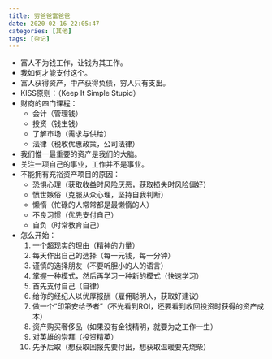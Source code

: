 ```yaml
---
title: 穷爸爸富爸爸
date: 2020-02-16 22:05:47
categories: [其他]
tags: [杂记]
---
```


 

- 富人不为钱工作，让钱为其工作。
- 我如何才能支付这个。
- 富人获得资产，中产获得负债，穷人只有支出。
- KISS原则：（Keep It Simple Stupid）
- 财商的四门课程：
  - 会计（管理钱）
  - 投资（钱生钱）
  - 了解市场（需求与供给）
  - 法律（税收优惠政策，公司法律）
- 我们惟一最重要的资产是我们的大脑。
- 关注一项自己的事业，工作并不是事业。
- 不能拥有充裕资产项目的原因：
  - 恐惧心理（获取收益时风险厌恶，获取损失时风险偏好）
  - 愤世嫉俗（克服从众心理，坚持自我判断）
  - 懒惰（忙碌的人常常都是最懒惰的人）
  - 不良习惯（优先支付自己）
  - 自负（时常教育自己）
- 怎么开始：
  1. 一个超现实的理由（精神的力量）
  2. 每天作出自己的选择（每一元钱，每一分钟）
  3. 谨慎的选择朋友（不要听胆小的人的语言）
  4. 掌握一种模式，然后再学习一种新的模式（快速学习）
  5. 首先支付自己（自律）
  6. 给你的经纪人以优厚报酬（雇佣聪明人，获取好建议）
  7. 做一个“印第安给予者”（不光看到ROI，还要看到收回投资时获得的资产成本）
  8. 资产购买奢侈品（如果没有金钱精明，就要为之工作一生）
  9. 对英雄的崇拜（投资精英）
  10. 先予后取（想获取回报先要付出，想获取温暖要先烧柴）

